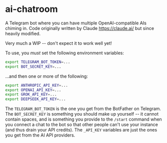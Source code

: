# ai-chatroom

A Telegram bot where you can have multiple OpenAI-compatible AIs chiming in.
Code originally written by Claude <https://claude.ai/> but since heavily
modified.

Very much a WIP -- don't expect it to work well yet!

To use, you *must* set the following environment variables:

```bash
export TELEGRAM_BOT_TOKEN=...
export BOT_SECRET_KEY=...
```

...and then one or more of the following:

```bash
export ANTHROPIC_API_KEY=...
export OPENAI_API_KEY=...
export GROK_API_KEY=...
export DEEPSEEK_API_KEY=...
```

The `TELEGRAM_BOT_TOKEN` is the one you get from the BotFather on Telegram.  The
`BOT_SECRET_KEY` is something you should make up yourself -- it cannot contain
spaces, and is something you provide to the `/start` command when you connect
a chat to the bot so that other people can't use your instance (and thus drain
your API credits).  The `_API_KEY` variables are just the ones you get from the
AI API providers.
